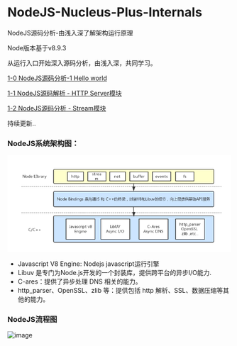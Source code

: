 # NodeJS-Nucleus-Plus-Internals
NodeJS源码分析-由浅入深了解架构运行原理

Node版本基于v8.9.3 

从运行入口开始深入源码分析，由浅入深，共同学习。


 [1-0 NodeJS源码分析-1 Hello world](https://github.com/fzxa/NodeJS-Nucleus-Plus-Internals/blob/master/chapter1/chapter1-0.md)
 
 [1-1 NodeJS源码解析 - HTTP Server模块](https://github.com/fzxa/NodeJS-Nucleus-Plus-Internals/blob/master/chapter1/chapter1-1.md)
 
 [1-2 NodeJS源码分析 - Stream模块](https://github.com/fzxa/NodeJS-Nucleus-Plus-Internals/blob/master/chapter1/chapter1-2.md)
 
持续更新..
 
### NodeJS系统架构图：
![image](node-system.png)
 - Javascript V8 Engine: Nodejs javascript运行引擎
 - Libuv 是专门为Node.js开发的一个封装库，提供跨平台的异步I/O能力.
 - C-ares：提供了异步处理 DNS 相关的能力。
 - http_parser、OpenSSL、zlib 等：提供包括 http 解析、SSL、数据压缩等其他的能力。
 
### NodeJS流程图
 
 ![image](https://github.com/fzxa/NodeJS-Nucleus-Plus-Internals/blob/master/chapter1/images/node-loop.png)
 

